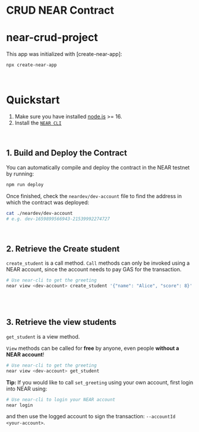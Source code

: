 # CRUD NEAR Contract

near-crud-project
==================

This app was initialized with [create-near-app]:

    npx create-near-app

<br />

# Quickstart

1. Make sure you have installed [node.js](https://nodejs.org/en/download/package-manager/) >= 16.
2. Install the [`NEAR CLI`](https://github.com/near/near-cli#setup)

<br />

## 1. Build and Deploy the Contract
You can automatically compile and deploy the contract in the NEAR testnet by running:

```bash
npm run deploy
```

Once finished, check the `neardev/dev-account` file to find the address in which the contract was deployed:

```bash
cat ./neardev/dev-account
# e.g. dev-1659899566943-21539992274727
```

<br />

## 2. Retrieve the Create student

`create_student` is a call method.
`Call` methods can only be invoked using a NEAR account, since the account needs to pay GAS for the transaction.

```bash
# Use near-cli to get the greeting
near view <dev-account> create_student '{"name": "Alice", "score": 8}' --accountId <dev-account>
```

<br />

<br />

## 3. Retrieve the view students

`get_student` is a view method.

`View` methods can be called for **free** by anyone, even people **without a NEAR account**!

```bash
# Use near-cli to get the greeting
near view <dev-account> get_student
```

**Tip:** If you would like to call `set_greeting` using your own account, first login into NEAR using:

```bash
# Use near-cli to login your NEAR account
near login
```

and then use the logged account to sign the transaction: `--accountId <your-account>`.
<br />
